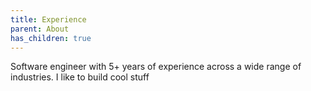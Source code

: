 ```yaml
---
title: Experience
parent: About
has_children: true
---
```


Software engineer with 5+ years of experience across a wide range of industries. I like to build cool stuff